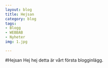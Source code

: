 ```yaml
---
layout: blog
title: Hejsan
category: blog
tags: 
- Blogg
- WEBBAB
- Nyheter
img: 1.jpg

---
```

#Hejsan
Hej hej detta är vårt första blogginlägg.